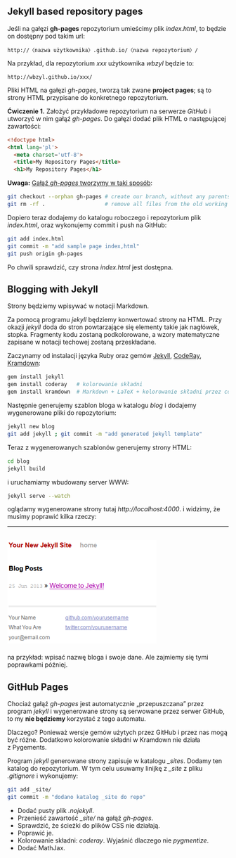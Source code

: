 ## Jekyll based repository pages

Jeśli na gałęzi **gh-pages** repozytorium umieścimy plik *index.html*,
to będzie on dostępny pod takim url:

    http://〈nazwa użytkownika〉.github.io/〈nazwa repozytorium〉/

Na przykład, dla repozytorium *xxx* użytkownika *wbzyl*
będzie to:

    http://wbzyl.github.io/xxx/

Pliki HTML na gałęzi *gh-pages*, tworzą tak zwane **project pages**;
są to strony HTML przypisane do konkretnego repozytorium.

**Ćwiczenie 1.** Założyć przykładowe repozytorium
na serwerze *GitHub* i utworzyć w nim gałąź *gh-pages*.
Do gałęzi dodać plik HTML o następującej zawartości:

```html
<!doctype html>
<html lang='pl'>
  <meta charset='utf-8'>
  <title>My Repository Pages</title>
  <h1>My Repository Pages</h1>
```
**Uwaga:**
[Gałąź *gh-pages* tworzymy w taki sposób](https://help.github.com/articles/creating-project-pages-manually):

```sh
git checkout --orphan gh-pages # create our branch, without any parents
git rm -rf .                   # remove all files from the old working tree
```

Dopiero teraz dodajemy do katalogu roboczego i repozytorium plik
*index.html*, oraz wykonujemy commit i push na GitHub:

```sh
git add index.html
git commit -m "add sample page index,html"
git push origin gh-pages
```

Po chwili sprawdzić, czy strona *index.html* jest dostępna.


## Blogging with Jekyll

Strony będziemy wpisywać w notacji Markdown.

Za pomocą programu *jekyll* będziemy konwertować strony na HTML. Przy
okazji *jekyll* doda do stron powtarzające się elementy takie jak
nagłówek, stopka. Fragmenty kodu zostaną podkolorowane, a wzory
matematyczne zapisane w notacji techowej zostaną przeskładane.

Zaczynamy od instalacji języka Ruby oraz gemów
[Jekyll](https://github.com/mojombo/jekyll),
[CodeRay](http://coderay.rubychan.de/),
[Kramdown](http://kramdown.rubyforge.org/):

```sh
gem install jekyll
gem install coderay   # kolorowanie składni
gem install kramdown  # Markdown + LaTeX + kolorowanie składni przez coderay
```

Następnie generujemy szablon bloga w katalogu *blog*
i dodajemy wygenerowane pliki do repozytorium:

```sh
jekyll new blog
git add jekyll ; git commit -m "add generated jekyll template"
```

Teraz z wygenerowanych szablonów generujemy strony HTML:

```sh
cd blog
jekyll build
```

i uruchamiamy wbudowany server WWW:

```sh
jekyll serve --watch
```

oglądamy wygenerowane strony tutaj *http://localhost:4000*.
i widzimy, że musimy poprawić kilka rzeczy:

----
![jekyll index page](/images/index-page.png)
----

na przykład: wpisać nazwę bloga i swoje dane.
Ale zajmiemy się tymi poprawkami później.


## GitHub Pages

Chociaż gałąź *gh-pages* jest automatycznie „przepuszczana” przez
program *jekyll* i wygenerowane strony są serwowane przez serwer
GitHub, to my **nie będziemy** korzystać z tego automatu.

Dlaczego? Ponieważ wersje gemów użytych przez GitHub i przez nas mogą
być różne. Dodatkowo kolorowanie składni w Kramdown nie działa
z Pygements.

Program *jekyll* generowane strony zapisuje w katalogu *_sites*.
Dodamy ten katalog do repozytorium. W tym celu usuwamy linijkę
z *_site* z pliku *.gitignore* i wykonujemy:

```sh
git add _site/
git commit -m "dodano katalog _site do repo"
```

* Dodać pusty plik *.nojekyll*.
* Przenieść zawartość *_site/* na gałąź *gh-pages*.
* Sprawdzić, że ścieżki do plików CSS nie działają.
* Poprawić je.
* Kolorowanie składni: *coderay*. Wyjaśnić dlaczego nie *pygmentize*.
* Dodać MathJax.
